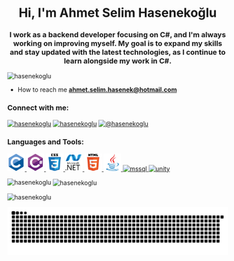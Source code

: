 <h1 align="center">Hi, I'm Ahmet Selim Hasenekoğlu</h1>
<h3 align="center">I work as a backend developer focusing on C#, and I'm always working on improving myself. My goal is to expand my skills and stay updated with the latest technologies, as I continue to learn alongside my work in C#.</h3>

<p align="left"> <img src="https://komarev.com/ghpvc/?username=hasenekoglu&label=Profile%20views&color=0e75b6&style=flat" alt="hasenekoglu" /> </p>

- How to reach me **ahmet.selim.hasenek@hotmail.com**

<h3 align="left">Connect with me:</h3>
<p align="left">
<a href="https://linkedin.com/in/hasenekoglu" target="blank"><img align="center" src="https://raw.githubusercontent.com/rahuldkjain/github-profile-readme-generator/master/src/images/icons/Social/linked-in-alt.svg" alt="hasenekoglu" height="30" width="40" /></a>
<a href="https://instagram.com/hasenekoglu" target="blank"><img align="center" src="https://raw.githubusercontent.com/rahuldkjain/github-profile-readme-generator/master/src/images/icons/Social/instagram.svg" alt="hasenekoglu" height="30" width="40" /></a>
<a href="https://medium.com/@hasenekoglu" target="blank"><img align="center" src="https://raw.githubusercontent.com/rahuldkjain/github-profile-readme-generator/master/src/images/icons/Social/medium.svg" alt="@hasenekoglu" height="30" width="40" /></a>
</p>

<h3 align="left">Languages and Tools:</h3>
<p align="left"> <a href="https://www.cprogramming.com/" target="_blank" rel="noreferrer"> <img src="https://raw.githubusercontent.com/devicons/devicon/master/icons/c/c-original.svg" alt="c" width="40" height="40"/> </a> <a href="https://www.w3schools.com/cs/" target="_blank" rel="noreferrer"> <img src="https://raw.githubusercontent.com/devicons/devicon/master/icons/csharp/csharp-original.svg" alt="csharp" width="40" height="40"/> </a> <a href="https://www.w3schools.com/css/" target="_blank" rel="noreferrer"> <img src="https://raw.githubusercontent.com/devicons/devicon/master/icons/css3/css3-original-wordmark.svg" alt="css3" width="40" height="40"/> </a> <a href="https://dotnet.microsoft.com/" target="_blank" rel="noreferrer"> <img src="https://raw.githubusercontent.com/devicons/devicon/master/icons/dot-net/dot-net-original-wordmark.svg" alt="dotnet" width="40" height="40"/> </a> <a href="https://www.w3.org/html/" target="_blank" rel="noreferrer"> <img src="https://raw.githubusercontent.com/devicons/devicon/master/icons/html5/html5-original-wordmark.svg" alt="html5" width="40" height="40"/> </a> <a href="https://www.java.com" target="_blank" rel="noreferrer"> <img src="https://raw.githubusercontent.com/devicons/devicon/master/icons/java/java-original.svg" alt="java" width="40" height="40"/> </a> <a href="https://www.microsoft.com/en-us/sql-server" target="_blank" rel="noreferrer"> <img src="https://www.svgrepo.com/show/303229/microsoft-sql-server-logo.svg" alt="mssql" width="40" height="40"/> </a> <a href="https://unity.com/" target="_blank" rel="noreferrer"> <img src="https://www.vectorlogo.zone/logos/unity3d/unity3d-icon.svg" alt="unity" width="40" height="40"/> </a> </p>

<p><img align="left" src="https://github-readme-stats.vercel.app/api/top-langs?username=hasenekoglu&show_icons=true&locale=en&layout=compact" alt="hasenekoglu" /></p>

<p>&nbsp;<img align="center" src="https://github-readme-stats.vercel.app/api?username=hasenekoglu&show_icons=true&locale=en" alt="hasenekoglu" /></p>

<p><img align="center" src="https://github-readme-streak-stats.herokuapp.com/?user=hasenekoglu&" alt="hasenekoglu" /></p>



![snake gif](https://github.com/hasenekoglu/hasenekoglu/blob/output/github-contribution-grid-snake-dark.svg)
